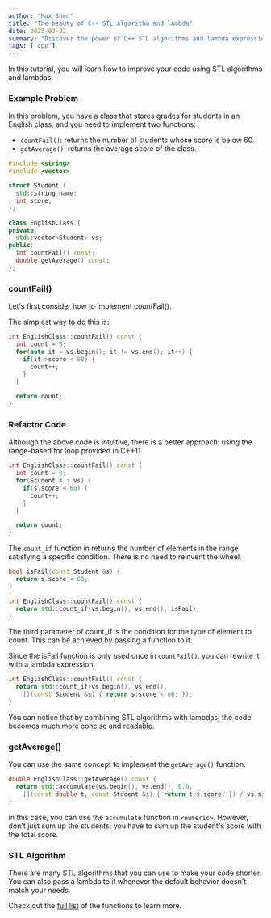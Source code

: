 ```yaml
---
author: "Max Shen"
title: "The beauty of C++ STL algorithm and lambda"
date: 2023-03-22
summary: "Discover the power of C++ STL algorithms and lambda expressions. Improve your code's readability and conciseness while solving problems. Explore practical examples and harness the beauty of modern C++."
tags: ["cpp"]
---
```


In this tutorial, you will learn how to improve your code using STL algorithms and lambdas.

### Example Problem

In this problem, you have a class that stores grades for students in an English class, and you need to implement two functions:

- `countFail()`: returns the number of students whose score is below 60.
- `getAverage()`: returns the average score of the class.

```cpp
#include <string>
#include <vector>

struct Student {
  std::string name;
  int score;
};

class EnglishClass {
private:
  std::vector<Student> vs;
public:
  int countFail() const;
  double getAverage() const;
};
```

### countFail()

Let's first consider how to implement countFail().

The simplest way to do this is:
```cpp
int EnglishClass::countFail() const {
  int count = 0;
  for(auto it = vs.begin(); it != vs.end(); it++) {
    if(it->score < 60) {
      count++;
    }
  }

  return count;
}
```

### Refactor Code

Although the above code is intuitive, there is a better approach: using the range-based for loop provided in C++11

```cpp
int EnglishClass::countFail() const {
  int count = 0;
  for(Student s : vs) {
    if(s.score < 60) {
      count++;
    }
  }

  return count;
}
```

The `count_if` function in <algorithm> returns the number of elements in the range satisfying a specific condition. There is no need to reinvent the wheel.

```cpp
bool isFail(const Student &s) {
  return s.score < 60;
}

int EnglishClass::countFail() const {
  return std::count_if(vs.begin(), vs.end(), isFail);
}
```

The third parameter of count_if is the condition for the type of element to count. This can be achieved by passing a function to it.

Since the isFail function is only used once in `countFail()`, you can rewrite it with a lambda expression.

```cpp
int EnglishClass::countFail() const {
  return std::count_if(vs.begin(), vs.end(),
    [](const Student &s) { return s.score < 60; });
}
```

You can notice that by combining STL algorithms with lambdas, the code becomes much more concise and readable.

### getAverage()

You can use the same concept to implement the `getAverage()` function:

```cpp
double EnglishClass::getAverage() const {
  return std::accumulate(vs.begin(), vs.end(), 0.0,
    [](const double t, const Student &s) { return t+s.score; }) / vs.size();
}
```

In this case, you can use the `accumulate` function in `<numeric>`. However, don't just sum up the students; you have to sum up the student's score with the total score.

### STL Algorithm

There are many STL algorithms that you can use to make your code shorter. You can also pass a lambda to it whenever the default behavior doesn't match your needs.

Check out the [full list](https://cplusplus.com/reference/algorithm/) of the functions to learn more.

